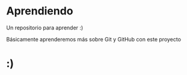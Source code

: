 # Aprendiendo
Un repositorio para aprender :)

Básicamente aprenderemos más sobre Git y GitHub con este proyecto

# :)
